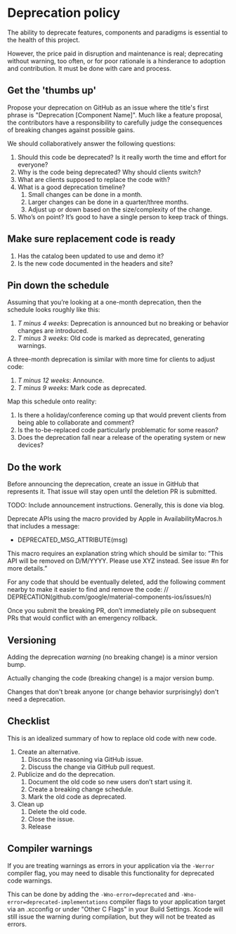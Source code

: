 # Deprecation policy

The ability to deprecate features, components and paradigms is essential to the health of this project. 

However, the price paid in disruption and maintenance is real; deprecating without warning, too often, or for poor rationale is a hinderance to adoption and contribution. It must be done with care and process.

## Get the 'thumbs up'

Propose your deprecation on GitHub as an issue where the title's first phrase is "Deprecation [Component Name]". Much like a feature proposal, the contributors have a responsibility to carefully judge the consequences of breaking changes against possible gains. 

We should collaboratively answer the following questions:

1. Should this code be deprecated? Is it really worth the time and effort for everyone?
1. Why is the code being deprecated? Why should clients switch?
1. What are clients supposed to replace the code with?
1. What is a good deprecation timeline?
    1. Small changes can be done in a month.
    1. Larger changes can be done in a quarter/three months.
    1. Adjust up or down based on the size/complexity of the change.
1. Who’s on point? It’s good to have a single person to keep track of things.

## Make sure replacement code is ready

1. Has the catalog been updated to use and demo it? 
1. Is the new code documented in the headers and site?

## Pin down the schedule

Assuming that you’re looking at a one-month deprecation, then the schedule looks roughly like this:

1. *T minus 4 weeks*: Deprecation is announced but no breaking or behavior changes are introduced.
1. *T minus 3 weeks*: Old code is marked as deprecated, generating warnings.

A three-month deprecation is similar with more time for clients to adjust code:

1. *T minus 12 weeks*: Announce.
1. *T minus 9 weeks*: Mark code as deprecated.

Map this schedule onto reality: 

1. Is there a holiday/conference coming up that would prevent clients from being able to collaborate and comment? 
1. Is the to-be-replaced code particularly problematic for some reason? 
1. Does the deprecation fall near a release of the operating system or new devices?

## Do the work

Before announcing the deprecation, create an issue in GitHub that represents it. That issue will stay open until the deletion PR is submitted.

TODO: Include announcement instructions. Generally, this is done via blog.

Deprecate APIs using the macro provided by Apple in AvailabilityMacros.h that includes a message:
* DEPRECATED_MSG_ATTRIBUTE(msg)

This macro requires an explanation string which should be similar to: ”This API will be removed on D/M/YYYY. Please use XYZ instead. See issue #n for more details.”

For any code that should be eventually deleted, add the following comment nearby to make it easier to find and remove the code: // DEPRECATION(github.com/google/material-components-ios/issues/n)

Once you submit the breaking PR, don’t immediately pile on subsequent PRs that would conflict with an emergency rollback.

## Versioning

Adding the deprecation *warning* (no breaking change) is a minor version bump.

Actually changing the code (breaking change) is a major version bump.

Changes that don't break anyone (or change behavior surprisingly) don't need a deprecation.

## Checklist

This is an idealized summary of how to replace old code with new code.

1. Create an alternative.
    1. Discuss the reasoning via GitHub issue.
    1. Discuss the change via GitHub pull request.
1. Publicize and do the deprecation.
    1. Document the old code so new users don’t start using it.
    1. Create a breaking change schedule. 
    1. Mark the old code as deprecated.
1. Clean up
    1. Delete the old code.
    1. Close the issue.
    1. Release

## Compiler warnings

If you are treating warnings as errors in your application via the `-Werror` compiler flag, you may need to disable this functionality for deprecated code warnings.

This can be done by adding the `-Wno-error=deprecated` and `-Wno-error=deprecated-implementations` compiler flags to your application target via an .xcconfig or under "Other C Flags" in your Build Settings. Xcode will still issue the warning during compilation, but they will not be treated as errors.
